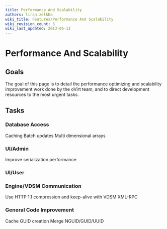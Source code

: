 ```yaml
---
title: Performance And Scalability
authors: liran.zelkha
wiki_title: Features/Performance And Scalability
wiki_revision_count: 5
wiki_last_updated: 2013-06-11
---
```


# Performance And Scalability

## Goals

The goal of this page is to detail the performance optimizing and scalability improvement work done by the oVirt team, and to direct development resources to the most urgent tasks.

## Tasks

### Database Access

Caching Batch updates Multi dimensional arrays

### UI/Admin

Improve serialization performance

### UI/User

### Engine/VDSM Communication

Use HTTP 1.1 compression and keep-alive with VDSM XML-RPC

### General Code Improvement

Cache GUID creation Merge NGUID/GUID/UUID
